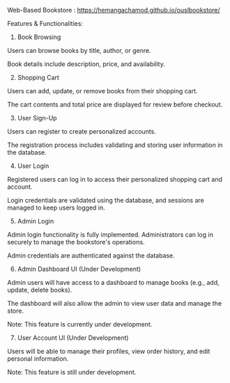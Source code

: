 Web-Based Bookstore : https://hemangachamod.github.io/ouslbookstore/

Features & Functionalities:

1. Book Browsing

Users can browse books by title, author, or genre.

Book details include description, price, and availability.



2. Shopping Cart

Users can add, update, or remove books from their shopping cart.

The cart contents and total price are displayed for review before checkout.



3. User Sign-Up 

Users can register to create personalized accounts.

The registration process includes validating and storing user information in the database.



4. User Login

Registered users can log in to access their personalized shopping cart and account.

Login credentials are validated using the database, and sessions are managed to keep users logged in.



5. Admin Login

Admin login functionality is fully implemented. Administrators can log in securely to manage the bookstore's operations.

Admin credentials are authenticated against the database.



6. Admin Dashboard UI (Under Development)

Admin users will have access to a dashboard to manage books (e.g., add, update, delete books).

The dashboard will also allow the admin to view user data and manage the store.

Note: This feature is currently under development.



7. User Account UI (Under Development)

Users will be able to manage their profiles, view order history, and edit personal information.

Note: This feature is still under development.
